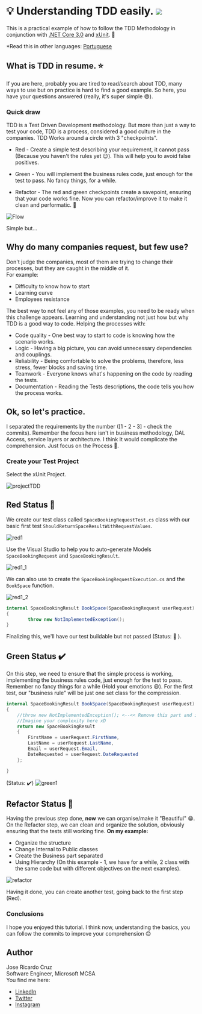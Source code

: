 # :bulb: Understanding TDD easily. ![](https://cdn.rawgit.com/sindresorhus/awesome/d7305f38d29fed78fa85652e3a63e154dd8e8829/media/badge.svg)

This is a practical example of how to follow the TDD Methodology in conjunction with [.NET Core 3.0](https://github.com/dotnet/aspnetcore) and [xUnit](https://xunit.net/). :battery:


*Read this in other languages: [Portuguese](README.pt.md)


## What is TDD in resume. :star:

If you are here, probably you are tired to read/search about TDD, many ways to use but on practice is hard to find a good example.
So here, you have your questions answered (really, it's super simple :smile:). 

### Quick draw

TDD is a Test Driven Development methodology. But more than just a way to test your code, TDD is a process, considered a good culture in the companies. TDD Works around a circle with 3 "checkpoints". 

- Red - Create a simple test describing your requirement, it cannot pass (Because you haven't the rules yet :wink:). This will help you to avoid false positives.

- Green - You will implement the business rules code, just enough for the test to pass. No fancy things, for a while.

- Refactor - The red and green checkpoints create a savepoint, ensuring that your code works fine. Now you can refactor/improve it to make it clean and performatic. :triangular_flag_on_post:


![Flow](https://i.imgur.com/lTq3Seu.png)

Simple but...


## Why do many companies request, but few use? 


Don't judge the companies, most of them are trying to change their processes, but they are caught in the middle of it.\
For example:

- Difficulty to know how to start
- Learning curve
- Employees resistance

The best way to not feel any of those examples, you need to be ready when this challenge appears.
Learning and understanding not just how but why TDD is a good way to code. Helping the processes with:

- Code quality - One best way to start to code is knowing how the scenario works.
- Logic - Having a big picture, you can avoid unnecessary dependencies and couplings.
- Reliability - Being comfortable to solve the problems, therefore, less stress, fewer blocks and saving time.
- Teamwork - Everyone knows what's happening on the code by reading the tests. 
- Documentation - Reading the Tests descriptions, the code tells you how the process works.

## Ok, so let's practice.

I separated the requirements by the number ([1 - 2 - 3] - check the commits).
Remember the focus here isn't in business methodology, DAL Access, service layers or architecture. I think It would complicate the comprehension. Just focus on the Process :full_moon_with_face:. 

### Create your Test Project

Select the xUnit Project.

![projectTDD](https://i.imgur.com/Idun2dd.jpg)




## **Red Status**  :red_circle:

We create our test class called `SpaceBookingRequestTest.cs` class with our basic first test `ShouldReturnSpaceResultWithRequestValues`.

![red1](https://i.imgur.com/pQchDcC.jpg)

Use the Visual Studio to help you to auto-generate Models `SpaceBookingRequest` and `SpaceBookingResult`.

![red1_1](https://i.imgur.com/kXieVgS.jpg)

We can also use to create the `SpaceBookingRequestExecution.cs` and the `BookSpace` function.

![red1_2](https://i.imgur.com/9C0blWC.jpg) 

```csharp
internal SpaceBookingResult BookSpace(SpaceBookingRequest userRequest)
{
        throw new NotImplementedException();
}
```

Finalizing this, we'll have our test buildable but not passed (Status: :red_circle: ).


## **Green Status**  :heavy_check_mark:


On this step, we need to ensure that the simple process is working, implementing the business rules code, just enough for the test to pass. Remember no fancy things for a while (Hold your emotions :satisfied:). 
For the first test, our "business rule" will be just one set class for the compression.

```csharp
internal SpaceBookingResult BookSpace(SpaceBookingRequest userRequest)
{
    //throw new NotImplementedException(); <--<< Remove this part and implement your Business rules
    //Imagine your complexity here xD 
    return new SpaceBookingResult
    {
        FirstName = userRequest.FirstName,
        LastName = userRequest.LastName,
        Email = userRequest.Email,
        DateRequested = userRequest.DateRequested
    };

}
```
(Status: :heavy_check_mark:)
![green1](https://i.imgur.com/UmJa0UA.jpg)



## **Refactor Status**  :repeat:

Having the previous step done, **now** we can organise/make it "Beautiful" :grin:.
 On the Refactor step, we can clean and organize the solution, obviously ensuring that the tests still working fine.
 **On my example:**
 
 - Organize the structure
 - Change Internal to Public classes
 - Create the Business part separated
 - Using Hierarchy (On this example - 1, we have for a while, 2 class with the same code but with different objectives on the next examples). 
 
 
![refactor](https://i.imgur.com/UfH8nkE.jpg)

Having it done, you can create another test, going back to the first step (Red).



### Conclusions

I hope you enjoyed this tutorial. I think now, understanding the basics, you can follow the commits to improve your comprehension :blush:


## Author
Jose Ricardo Cruz\
Software Engineer, Microsoft MCSA\
You find me here:
 - [LinkedIn](https://www.linkedin.com/in/jrgcruz/)
 - [Twitter](https://twitter.com/josericardodev)
 - [Instagram](https://www.instagram.com/josecruz.io/)



